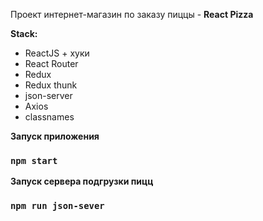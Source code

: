 Проект интернет-магазин по заказу пиццы - **React Pizza**

**Stack:**

- ReactJS + хуки
- React Router
- Redux
- Redux thunk
- json-server
- Axios
- classnames

**Запуск приложения**
### `npm start`

**Запуск сервера подгрузки пицц**
### `npm run json-sever`
